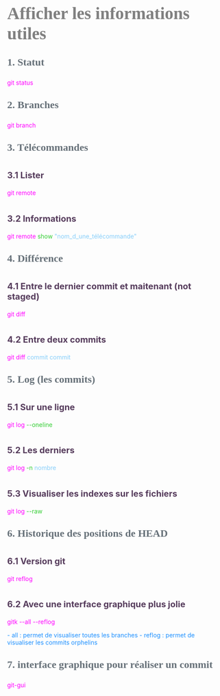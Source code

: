 <head>
<style>
#titleMain {color:#808080; font-size:40px; font-weight:bold; font-family:"Cambria"}
#titleSub {color:#677179; font-size:24px; font-weight:bold; font-family: "Verdana"; margin-top:30px; margin-bottom:25px}
#titleSub2 {color:#563C5C; font-size:20px; font-weight:bold; margin-bottom:20px}
#com {color:#FF00FF; font-size:18px "Carnivalee Freakshow"}
#par {color:#32CD32; font-size:18px "Carnivalee Freakshow"}
#val {color:#87CEFA; font-size:18px "Carnivalee Freakshow"}
#not {color:#1E90FF; font-size:18px "Carnivalee Freakshow"}
</style>
</head>

<!-- ```css
<head>
<style>
#bleu {
color:#87CEFA }
</style>
</head>
``` -->

# <div id="titleMain">Afficher les informations utiles</div>

## <div id="titleSub">1. Statut</div>

<span id="com">git status</span>

## <div id="titleSub">2. Branches</div>

<span id="com">git branch</span>

## <div id="titleSub">3. Télécommandes</div>

# <div id="titleSub2">3.1 Lister</div>

<span id="com">git remote </span>

# <div id="titleSub2">3.2 Informations</div>

<span id="com">git remote</span>
<span id="par">show</span>
<span id="val">"nom_d_une_télécommande"</span>

## <div id="titleSub">4. Différence</div>

# <div id="titleSub2">4.1 Entre le dernier commit et maitenant (not staged)</div>

<span id="com">git diff</span>

# <div id="titleSub2">4.2 Entre deux commits</div>

<span id="com">git diff </span>
<span id="val">commit commit</span>

## <div id="titleSub">5. Log (les commits)</div>

# <div id="titleSub2">5.1 Sur une ligne</div>

<span id="com">git log</span>
<span id="par">--oneline</span>

# <div id="titleSub2">5.2 Les derniers</div>

<span id="com">git log</span>
<span id="par">-n</span>
<span id="val">nombre</span>

# <div id="titleSub2">5.3 Visualiser les indexes sur les fichiers</div>

<span id="com">git log</span>
<span id="par">--raw</span>

## <div id="titleSub">6. Historique des positions de HEAD</div>

# <div id="titleSub2">6.1 Version git</div>

<span id="com">git reflog</span>

# <div id="titleSub2">6.2 Avec une interface graphique plus jolie</div>

<span id="com">gitk --all --reflog</span>

<span id="not">- all : permet de visualiser toutes les branches</span>
<span id="not">- reflog : permet de visualiser les commits orphelins</span>

## <div id="titleSub">7. interface graphique pour réaliser un commit</div>

<span id="com">git-gui</span>